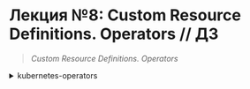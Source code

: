 # **Лекция №8: Custom Resource Definitions. Operators // ДЗ**
> _Custom Resource Definitions. Operators_
<details>
  <summary>kubernetes-operators</summary>

## **Задание:**
Описание собственного CRD, использование open-source операторов
Цель:

В данном дз студенты разберутся что такое CRD и как их использовать. Создадут собственный Custom Resource Refinition и собственный Custom Recource. Так же студенты напишут свой собственный оператор для взаимодействия с Mysql сервером в рамках кластера kubernetes.

Описание/Пошаговая инструкция выполнения домашнего задания:

Все действия описаны в методическом указании.

Критерии оценки:

0 б. - задание не выполнено
1 б. - задание выполнено
2 б. - выполнены все дополнительные задания

---

## **Выполнено:**

### 1. Подготовка

Запустим kubernetes кластер в minikube/создадим поддиректорию `deploy`
~~~bash
mkdir -p ./deploy
minikube start
~~~

### 2. Что должно быть в описании MySQL

Для создания pod с MySQL оператору понадобится знать:
-  Какой образ с MySQL использовать
-  Какую db создать
-  Какой пароль задать для доступа к MySQL

### 3. CustomResource

Создадим CustomResource `deploy/cr.yml` со следующим содержимым:
~~~yaml
apiVersion: otus.homework/v1
kind: MySQL
metadata:
  name: mysql-instance
spec:
  image: mysql:5.7
  database: otus-database
  password: # otuspassword  # Так делать не нужно, следует использовать secret
    valueFrom:
      secretKeyRef:
        name: mysql-secrets
        key: mysql-password
  storage_size: 1Gi
usless_data: "useless info"
---
apiVersion: v1
kind: Secret
metadata:
  name: mysql-secrets
type: Opaque
data:
  mysql-password: b3R1c3Bhc3N3b3Jk
~~~

~~~bash
echo -n otuspassword | base64
~~~

~~~bash
kubectl apply -f deploy/cr.yml
~~~
~~~
secret/mysql-secrets created
error: resource mapping not found for name: "mysql-instance" namespace: "" from "deploy/cr.yml": no matches for kind "MySQL" in version "otus.homework/v1"
ensure CRDs are installed first
~~~

### 4. CustomResourceDefinition
>CustomResourceDefinition - это ресурс для определения других ресурсов (далее CRD)

Создадим CRD deploy/crd.yml
~~~yaml
apiVersion: apiextensions.k8s.io/v1
kind: CustomResourceDefinition
metadata:
  name: mysqls.otus.homework # имя CRD должно иметь формат plural.group
spec:
  scope: Namespaced     # Данный CRD будет работать в рамках namespace
  group: otus.homework  # Группа, отражается в поле apiVersion CR
  versions:             # Список версий
    - name: v1
      served: true      # Будет ли обслуживаться API-сервером данная версия
      storage: true     # Фиксирует версию описания, которая будет сохраняться в etcd
  names:                # различные форматы имени объекта CR
    kind: MySQL         # kind CR
    plural: mysqls
    singular: mysql
    shortNames:
      - ms
~~~

Создадим CRD:
~~~bash
kubectl apply -f deploy/crd.yml
~~~
~~~
The CustomResourceDefinition "mysqls.otus.homework" is invalid: spec.versions[0].schema.openAPIV3Schema: Required value: schemas are required
~~~

Определим `schema.openAPIV3Schema`
~~~yaml
     schema:
        openAPIV3Schema:
          type: object
          properties:
            apiVersion:
              type: string # Тип данных поля ApiVersion
            kind:
              type: string # Тип данных поля kind
            metadata:
              type: object # Тип поля metadata
              properties: # Доступные параметры и их тип данных поля metadata (словарь)
                name:
                  type: string
~~~

~~~bash
kubectl apply -f deploy/crd.yml
~~~
~~~
customresourcedefinition.apiextensions.k8s.io/mysqls.otus.homework created
~~~

Создадим CR:
~~~bash
kubectl apply -f deploy/cr.yml
~~~
~~~
mysql.otus.homework/mysql-instance created
~~~

### 5. Взаимодействие с объектами CR CRD

~~~bash
kubectl get crd
~~~
~~~
NAME                   CREATED AT
mysqls.otus.homework   2023-02-04T17:49:29Z
~~~
~~~bash
kubectl get mysqls.otus.homework
~~~
~~~
NAME             AGE
mysql-instance   20h
~~~
~~~bash
kubectl describe mysqls.otus.homework mysql-instance
~~~
~~~
Name:         mysql-instance
Namespace:    default
Labels:       <none>
Annotations:  <none>
API Version:  otus.homework/v1
Kind:         MySQL
Metadata:
  Creation Timestamp:  2023-02-04T18:40:11Z
  Generation:          1
  Managed Fields:
    API Version:  otus.homework/v1
    Fields Type:  FieldsV1
    fieldsV1:
      f:metadata:
        f:annotations:
          .:
          f:kubectl.kubernetes.io/last-applied-configuration:
      f:spec:
        .:
        f:database:
        f:image:
        f:password:
        f:storage_size:
    Manager:         kubectl-client-side-apply
    Operation:       Update
    Time:            2023-02-04T18:40:11Z
  Resource Version:  116579
  UID:               52875ae0-ba31-458e-8320-c66dc4d624ab
Spec:
  Database:      otus-database
  Image:         mysql:5.7
  Password:      otuspassword
  storage_size:  1Gi
Events:          <none>
~~~

### 6. Validation
На данный момент мы никак не описали схему нашего `CustomResource`. Объекты типа mysql могут иметь абсолютно произвольные поля, нам бы
хотелось этого избежать, для этого будем использовать `validation`. Для начала удалим CR mysql-instance:
~~~bash
kubectl delete mysqls.otus.homework mysql-instance
~~~
Добавим в спецификацию CRD ( `spec` ) параметры `validation`
~~~yaml
  validation:
    openAPIV3Schema:
      type: object
      properties:
        apiVersion:
          type: string
        kind:
          type: string
        metadata:
          type: object
          properties:
            name:
              type: string
        spec:
          type: object
          properties:
            image: 
              type: string
            database:
              type: string
            password:
              type: string
            storage_size:
              type: string
~~~

Пробуем применить CRD и CR
~~~bash
kubectl apply -f deploy/crd.yml
~~~
~~~
customresourcedefinition.apiextensions.k8s.io/mysqls.otus.homework created
~~~
~~~bash
kubectl apply -f deploy/cr.yml
~~~
~~~
mysql.otus.homework/mysql-instance created
~~~
Эту строку мы убрали ранее, при первых попытках применения `cr.yml` из [gist](https://gist.githubusercontent.com/Evgenikk/b365318d7e1934b41102ff13a7adadc8/raw/5177988a342953caf32d1e6e5ec4f51b2145b75c/bad_cr.yml)
~~~yaml
usless_data: "useless info"
~~~

### Задание по CRD:
Если сейчас из описания mysql убрать строчку из спецификации, то манифест будет принят API сервером. Для того, чтобы этого избежать, 
добавим описание обязательный полей в `CustomResourceDefinition`
> Примера в лекции нет, но все же есть в [Extend the Kubernetes API with CustomResourceDefinitions](https://kubernetes.io/docs/tasks/extend-kubernetes/custom-resources/custom-resource-definitions/)

Вносим соответствующие правки и проверяем:
~~~yaml
...
            spec:
              type: object
              required: ["image", "database", "password", "storage_size"]
...
~~~

~~~bash
kubectl delete -f deploy/crd.yml
kubectl apply -f deploy/crd.yml
~~~
### 8. Деплой оператора

Создадим в папке `./deploy`:
- [service-account.yml](service-account.yml)
- [role.yml](role.yml])
- [role-binding.yml](role-binding.yml])
- [deploy-operator.yml](deploy-operator.yml])

Применим манифесты:
~~~bash
kubectl apply -f ./deploy/service-account.yml
kubectl apply -f ./deploy/role.yml
kubectl apply -f ./deploy/role-binding.yml
kubectl apply -f ./deploy/deploy-operator.yml
kubectl apply -f ./deploy/cr.yml
~~~

### 9. Проверим, что все работает
Проверяем что появились pvc:
~~~bash
kubectl get pvc -A
~~~
~~~
NAMESPACE   NAME                        STATUS   VOLUME                                     CAPACITY   ACCESS MODES   STORAGECLASS   AGE
default     backup-mysql-instance-pvc   Bound    pvc-7fea0726-fcc0-4512-9d87-b1e1b7a55d51   1Gi        RWO            standard       41s
default     mysql-instance-pvc          Bound    pvc-831ddc3e-3549-41d0-b839-5756889f4f83   1Gi        RWO            standard       41s
~~~

Заполним базу созданного mysql-instance:
~~~bash
export MYSQLPOD=$(kubectl get pods -l app=mysql-instance -o jsonpath="{.items[*].metadata.name}")
~~~
~~~bash
kubectl exec -it $MYSQLPOD -- mysql -u root -potuspassword -e "CREATE TABLE test ( id smallint \
  unsigned not null auto_increment, name varchar(20) not null, constraint pk_example primary key \
  (id) );" otus-database
~~~
~~~bash
kubectl exec -it $MYSQLPOD -- mysql -potuspassword -e "INSERT INTO test ( id, name ) VALUES ( \
  null, 'some data' );" otus-database
~~~
~~~bash
kubectl exec -it $MYSQLPOD -- mysql -potuspassword -e "INSERT INTO test ( id, name ) VALUES ( \
  null, 'some data-2' );" otus-database
~~~

Посмотри содержимое таблицы:
~~~bash
kubectl exec -it $MYSQLPOD -- mysql -potuspassword -e "select * from test;" otus-database
~~~
~~~
+----+-------------+
| id | name        |
+----+-------------+
|  1 | some data   |
|  2 | some data-2 |
+----+-------------+
~~~

Удалим mysql-instance:
~~~bash
kubectl delete mysqls.otus.homework mysql-instance
~~~
~~~bash
kubectl get pv
~~~
~~~
NAME                                       CAPACITY   ACCESS MODES   RECLAIM POLICY   STATUS      CLAIM                               STORAGECLASS   REASON   AGE
backup-mysql-instance-pv                   1Gi        RWO            Retain           Available                                                               8m8s
pvc-7fea0726-fcc0-4512-9d87-b1e1b7a55d51   1Gi        RWO            Delete           Bound       default/backup-mysql-instance-pvc   standard                8m8s
~~~
показывает, что PV для mysql в статусе `Available`. а не `Bound`, а
~~~bash
kubectl get jobs.batch
~~~

показывает 
~~~
NAME                        COMPLETIONS   DURATION   AGE
backup-mysql-instance-job   1/1           5s         3m
~~~
~~~bash
kubectl describe jobs/backup-mysql-instance-job
~~~
~~~
Events:
  Type    Reason            Age    From            Message
  ----    ------            ----   ----            -------
  Normal  SuccessfulCreate  5m12s  job-controller  Created pod: backup-mysql-instance-job-ksv6t
  Normal  Completed         5m7s   job-controller  Job completed
~~~

Создадим заново `mysql-instance`:
~~~bash
kubectl apply -f deploy/cr.yml
~~~

Немного подождем и
~~~bash
export MYSQLPOD=$(kubectl get pods -l app=mysql-instance -o jsonpath="{.items[*].metadata.name}")
kubectl exec -it $MYSQLPOD -- mysql -potuspassword -e "select * from test;" otus-database
~~~
~~~
+----+-------------+
| id | name        |
+----+-------------+
|  1 | some data   |
|  2 | some data-2 |
+----+-------------+
~~~

Еще раз для PR
~~~bash
kubectl get jobs 
~~~
~~~
NAME                         COMPLETIONS   DURATION   AGE
backup-mysql-instance-job    1/1           5s         10m
restore-mysql-instance-job   1/1           52s        3m32s
~~~
~~~bash
kubectl describe jobs/restore-mysql-instance-job
~~~
~~~
...
Events:
  Type    Reason            Age    From            Message
  ----    ------            ----   ----            -------
  Normal  SuccessfulCreate  4m13s  job-controller  Created pod: restore-mysql-instance-job-nl9jr
  Normal  Completed         3m21s  job-controller  Job completed
~~~

# **Полезное:**

Start
~~~bash
yc managed-kubernetes cluster start k8s-4otus
~~~

Stop
~~~bash
yc managed-kubernetes cluster stop k8s-4otus
~~~
</details>
